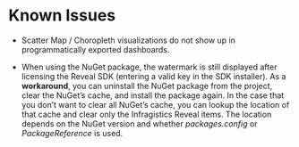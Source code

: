# Known Issues

- Scatter Map / Choropleth visualizations do not show up in programmatically exported dashboards.

- When using the NuGet package, the watermark is still displayed after licensing the Reveal SDK (entering a valid key in the SDK installer).
As a **workaround**, you can uninstall the NuGet package from the project, clear the NuGet’s cache, and install the package again. In the case that you don’t want to clear all NuGet’s cache, you can lookup the location of that cache and clear only the Infragistics Reveal items. The location depends on the NuGet version and whether *packages.config* or *PackageReference* is used.

